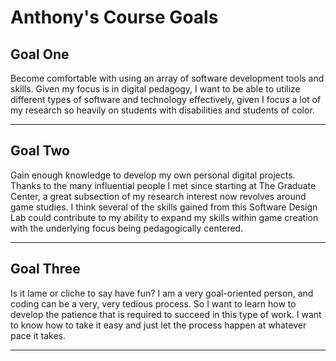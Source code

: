 
# Anthony's Course Goals

## Goal One

Become comfortable with using an array of software development tools and skills. Given my focus is in digital pedagogy, I want to be able to utilize different types of software and technology effectively, given I focus a lot of my research so heavily on students with disabilities and students of color.

-----



## Goal Two

Gain enough knowledge to develop my own personal digital projects. Thanks to the many influential people I met since starting at The Graduate Center, a great subsection of my research interest now revolves around game studies. I think several of the skills gained from this Software Design Lab could contribute to my ability to expand my skills within game creation with the underlying focus being pedagogically centered.

-----


## Goal Three

Is it lame or cliche to say have fun? I am a very goal-oriented person, and coding can be a very, very tedious process. So I want to learn how to develop the patience that is required to succeed in this type of work. I want to know how to take it easy and just let the process happen at whatever pace it takes.

-----


